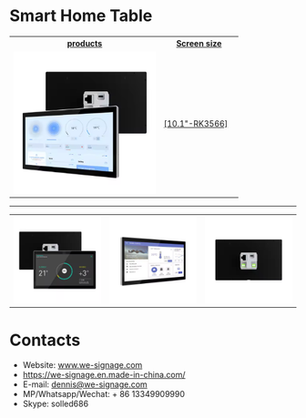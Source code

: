 # Smart Home Table


<table textalign="center">
<tr>
    <th><a href="">products</a></th>
    <th><a href="">Screen size</a></th>
    
</tr>
<tr>
    <td ><a href=""><img src="./img/4.png" width="250" height="auto"/></a></td>
    <td >
        <a href="./specification/10.1-rk3566.png">[10.1"-RK3566]</a>&nbsp;&nbsp;&nbsp;
    </td>
</tr>


</table>

***

<table>
    <tr>
        <td>
            <img src="./img/1.png">
        </td>
        <td>
            <img src="./img/3.png">
        </td>
        <td>
            <img src="./img/2.png">
        </td>
    </tr>
</table>

# Contacts

- Website: www.we-signage.com
- https://we-signage.en.made-in-china.com/
- E-mail: dennis@we-signage.com
- MP/Whatsapp/Wechat: + 86 13349909990
- Skype: solled686
